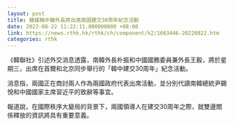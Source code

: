 ```yaml
---
layout: post
title: 韓媒稱中韓外長將出席兩國建交30周年紀念活動
date: 2022-08-22 11:22:11.000000000 +08:00
link: https://news.rthk.hk/rthk/ch/component/k2/1663446-20220822.htm
categories: rthk
---
```


《韓聯社》引述外交消息透露，南韓外長朴振和中國國務委員兼外長王毅，將於星期三，出席在首爾和北京同步舉行的「韓中建交30周年」紀念活動。

消息指，兩國正在商討兩人作為兩國政府代表出席活動，並分別代讀南韓總統尹錫悅和中國國家主席習近平的致辭等事宜。

報道說，在國際秩序大變局的背景下，兩國領導人在建交30周年之際，就雙邊關係釋放的資訊將具有重要意義。
